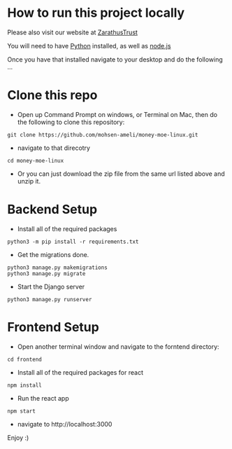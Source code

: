 # How to run this project locally

Please also visit our website at [ZarathusTrust](https://www.zarathustrust.com/)

You will need to have [Python](https://www.python.org/downloads/) installed, as well as [node.js](https://nodejs.org/en/)

Once you have that installed navigate to your desktop and do the following ...

# Clone this repo
* Open up Command Prompt on windows, or Terminal on Mac, then do the following to clone this repository:
```shell script
git clone https://github.com/mohsen-ameli/money-moe-linux.git
```

* navigate to that direcotry
```shell script
cd money-moe-linux
```

* Or you can just download the zip file from the same url listed above and unzip it.

# Backend Setup
<!-- * Install the venv package in order to make a virtual environment
```shell script
python3 -m pip install venv
```

* Then we will use that package to create a new virtual environemt called env
```shell script
python3 -m venv env
```

* Then we will activate that virtual environement
```shell script
source /env/bin/activate
``` -->

* Install all of the required packages
```shell script
python3 -m pip install -r requirements.txt
```

* Get the migrations done.
```shell script
python3 manage.py makemigrations
python3 manage.py migrate
```

* Start the Django server
```shell script
python3 manage.py runserver
```


# Frontend Setup
* Open another terminal window and navigate to the forntend directory:
```shell script
cd frontend
```

* Install all of the required packages for react
```shell script
npm install
```

* Run the react app
```shell script
npm start
```

* navigate to http://localhost:3000

Enjoy :)